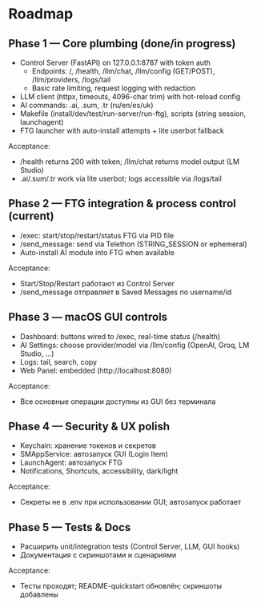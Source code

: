 # Roadmap

## Phase 1 — Core plumbing (done/in progress)
- Control Server (FastAPI) on 127.0.0.1:8787 with token auth
  - Endpoints: /, /health, /llm/chat, /llm/config (GET/POST), /llm/providers, /logs/tail
  - Basic rate limiting, request logging with redaction
- LLM client (httpx, timeouts, 4096-char trim) with hot-reload config
- AI commands: .ai, .sum, .tr (ru/en/es/uk)
- Makefile (install/dev/test/run-server/run-ftg), scripts (string session, launchagent)
- FTG launcher with auto-install attempts + lite userbot fallback

Acceptance:
- /health returns 200 with token; /llm/chat returns model output (LM Studio)
- .ai/.sum/.tr work via lite userbot; logs accessible via /logs/tail

## Phase 2 — FTG integration & process control (current)
- /exec: start/stop/restart/status FTG via PID file
- /send_message: send via Telethon (STRING_SESSION or ephemeral)
- Auto-install AI module into FTG when available

Acceptance:
- Start/Stop/Restart работают из Control Server
- /send_message отправляет в Saved Messages по username/id

## Phase 3 — macOS GUI controls
- Dashboard: buttons wired to /exec, real-time status (/health)
- AI Settings: choose provider/model via /llm/config (OpenAI, Groq, LM Studio, …)
- Logs: tail, search, copy
- Web Panel: embedded (http://localhost:8080)

Acceptance:
- Все основные операции доступны из GUI без терминала

## Phase 4 — Security & UX polish
- Keychain: хранение токенов и секретов
- SMAppService: автозапуск GUI (Login Item)
- LaunchAgent: автозапуск FTG
- Notifications, Shortcuts, accessibility, dark/light

Acceptance:
- Секреты не в .env при использовании GUI; автозапуск работает

## Phase 5 — Tests & Docs
- Расширить unit/integration tests (Control Server, LLM, GUI hooks)
- Документация с скриншотами и сценариями

Acceptance:
- Тесты проходят; README-quickstart обновлён; скриншоты добавлены